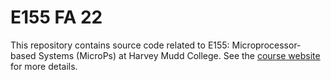 # E155 FA 22

This repository contains source code related to E155: Microprocessor-based Systems (MicroPs) at Harvey Mudd College.
See the [course website](https://pages.hmc.edu/brake/class/e155/fa22) for more details.